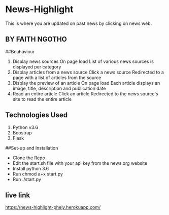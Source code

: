 # News-Highlight
This is where you are updated on past news by clicking on news web.

## BY FAITH NGOTHO

##Beahaviour

1. Display news sources	On page load	List of various news sources is displayed per category
2. Display articles from a news source	Click a news source	Redirected to a page with a list of articles from the source
3. Display the preview of an article	On page load	Each article displays an image, title, description and publication date
4. Read an entire article	Click an article	Redirected to the news source's site to read the entire article

## Technologies Used
1. Python v3.6
2. Boostrap
3. Flask

##Set-up and Installation
- Clone the Repo
- Edit the start.sh file with your api key from the news.org website
- Install python 3.6
- Run chmod a+x start.py
- Run ./start.py

## live link
https://news-highlight-pheiy.herokuapp.com/

